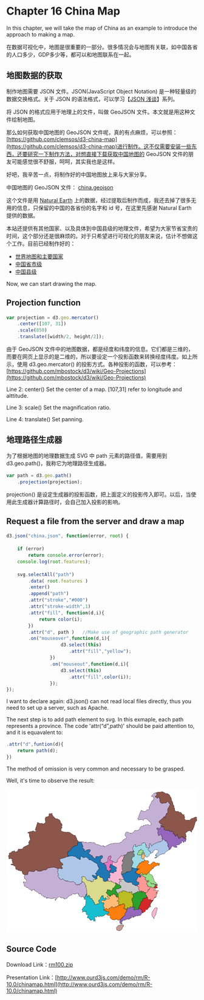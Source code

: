 # Chapter 16 China Map

In this chapter, we will take the map of China as an example to introduce the approach to making a map. 

在数据可视化中，地图是很重要的一部分。很多情况会与地图有关联，如中国各省的人口多少，GDP多少等，都可以和地图联系在一起。

## 地图数据的获取

制作地图需要 JSON 文件。JSON(JavaScript Object Notation) 是一种轻量级的数据交换格式。关于 JSON 的语法格式，可以学习【[JSON 浅谈](http://www.ourd3js.com/wordpress/?cat=309)】系列。

将 JSON 的格式应用于地理上的文件，叫做 GeoJSON 文件。本文就是用这种文件绘制地图。

那么如何获取中国地图的 GeoJSON 文件呢，真的有点麻烦，可以参照：[https://github.com/clemsos/d3-china-map](https://github.com/clemsos/d3-china-map)进行制作。这不仅需要安装一些东西，还要研究一下制作方法，对想直接下载获取中国地图的 GeoJSON 文件的朋友可能感觉很不舒服，呵呵，其实我也是这样。

好吧，我辛苦一点，将制作好的中国地图放上来与大家分享。

中国地图的 GeoJSON 文件： [china.geojson](http://www.ourd3js.com/demo/rm/R-10.0/china.geojson)

这个文件是用 [Natural Earth](http://www.naturalearthdata.com/downloads/) 上的数据，经过提取后制作而成，我还去掉了很多无用的信息，只保留的中国的各省份的名字和 id 号，在这里先感谢 Natural Earth 提供的数据。

本站还提供有其他国家、以及具体到中国县级的地理文件，希望为大家节省宝贵的时间，这个部分还是很麻烦的。对于只希望进行可视化的朋友来说，估计不想做这个工作。目前已经制作好的：

- [世界地图和主要国家](http://www.ourd3js.com/wordpress/?p=668)
- [中国省市级](http://www.ourd3js.com/wordpress/?p=638)
- [中国县级](http://www.ourd3js.com/wordpress/?p=739)

Now, we can start drawing the map. 

## Projection function

```javascript
var projection = d3.geo.mercator()
    .center([107, 31])
    .scale(850)
    .translate([width/2, height/2]);
```

由于 GeoJSON 文件中的地图数据，都是经度和纬度的信息。它们都是三维的，而要在网页上显示的是二维的，所以要设定一个投影函数来转换经度纬度。如上所示，使用 d3.geo.mercator() 的投影方式。各种投影的函数，可以参考： [https://github.com/mbostock/d3/wiki/Geo-Projections](https://github.com/mbostock/d3/wiki/Geo-Projections)

Line 2: center() Set the center of a map. [107,31] refer to longitude and alttitude. 

Line 3: scale() Set the magnification ratio. 

Line 4: translate() Set panning.

## 地理路径生成器

为了根据地图的地理数据生成 SVG 中 path 元素的路径值，需要用到 d3.geo.path()，我称它为地理路径生成器。

```javascript
var path = d3.geo.path()
    .projection(projection);
```

projection() 是设定生成器的投影函数，把上面定义的投影传入即可。以后，当使用此生成器计算路径时，会自己加入投影的影响。

## Request a file from the server and draw a map

```javascript
d3.json("china.json", function(error, root) {
        
    if (error) 
        return console.error(error);
    console.log(root.features);
        
    svg.selectAll("path")
        .data( root.features )
        .enter()
        .append("path")
        .attr("stroke","#000")
        .attr("stroke-width",1)
        .attr("fill", function(d,i){
            return color(i);
        })
        .attr("d", path )   //Make use of geographic path generator
        .on("mouseover",function(d,i){
                    d3.select(this)
                       .attr("fill","yellow");
                })
                .on("mouseout",function(d,i){
                    d3.select(this)
                       .attr("fill",color(i));
                });
});
```

I want to declare again: d3.json() can not read local files directly, thus you need to set up a server, such as Apache. 

The next step is to add path element to svg. In this exmaple, each path represents a province. The code 'attr(“d”,path)' should be paid attention to, and it is equavalent to:

```javascript
.attr("d",funtion(d){
    return path(d);
})
```

The method of omission is very common and necessary to be grasped. 

Well, it's time to observe the result:

![China Map](./images/chinamap-1.png)

## Source Code

Download Link：[rm100.zip](http://www.ourd3js.com/src/rm/rm100.zip)

Presentation Link：[http://www.ourd3js.com/demo/rm/R-10.0/chinamap.html](http://www.ourd3js.com/demo/rm/R-10.0/chinamap.html)
